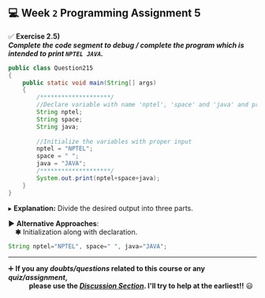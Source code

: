 ## :computer: Week `2` Programming Assignment 5

:white_check_mark: **Exercise 2.5)**<br>
***Complete the code segment to debug / complete the program which is intended to print `NPTEL JAVA`.***

```java
public class Question215
{
    public static void main(String[] args)
    {
        /********************/
        //Declare variable with name 'nptel', 'space' and 'java' and proper datatype.
        String nptel;
        String space;
        String java;
        
        //Initialize the variables with proper input
        nptel = "NPTEL";
        space = " ";
        java = "JAVA";
        /********************/
        System.out.print(nptel+space+java);
    }
}
```
▸ **Explanation:** Divide the desired output into three parts.

▶ **Alternative Approaches**:<br>
&emsp;**✱** Initialization along with declaration.
```java
String nptel="NPTEL", space=" ", java="JAVA";
```

---
:heavy_plus_sign: **If you any _doubts/questions_ related to this course or any _quiz/assignment_, <br>
&emsp;&emsp;&emsp;please use the <a href="https://github.com/guru-shreyansh/NPTEL-Programming-in-Java/discussions"><i>Discussion Section</i></a>. 
I'll try to help at the earliest!!** :smiley:
